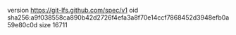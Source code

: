 version https://git-lfs.github.com/spec/v1
oid sha256:a9f038558ca890b42d2726f4efa3a8f70e14ccf7868452d3948efb0a59e80c0d
size 16711
